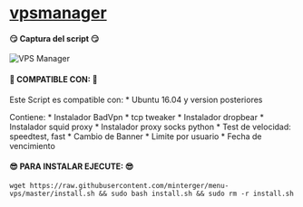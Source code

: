 
# [vpsmanager](https://github.com/minterger/menu)

#### :smirk: Captura del script :smirk:
![VPS Manager](https://raw.githubusercontent.com/minterger/menu-vps/master/img.png)

#### :100: COMPATIBLE CON: :100:
 Este Script es compatible con:
        * Ubuntu 16.04 y version posteriores

 Contiene:
        * Instalador BadVpn
        * tcp tweaker
        * Instalador dropbear
        * Instalador squid proxy
        * Instalador proxy socks python
        * Test de velocidad: speedtest, fast
        * Cambio de Banner
        * Limite por usuario
        * Fecha de vencimiento

#### :sunglasses: PARA INSTALAR EJECUTE: :sunglasses:
```shell
wget https://raw.githubusercontent.com/minterger/menu-vps/master/install.sh && sudo bash install.sh && sudo rm -r install.sh
```
